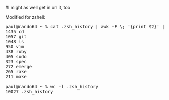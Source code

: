 #I might as well get in on it, too

Modified for zshell:

<pre lang=bash>
paul@rando64 ~ % cat .zsh_history | awk -F \; '{print $2}' | awk '{a[$1]++}END{for(i in a){print a[i] " " i}}' | sort -rn | head
1435 cd
1057 git
1048 ls
950 vim
438 ruby
405 sudo
323 spec
272 emerge
265 rake
211 make

paul@rando64 ~ % wc -l .zsh_history
10027 .zsh_history

</pre>